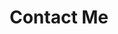 ---
title: "Contact Me"
firstParagraph: 'Lorem ipsum dolor sit amet, consectetur adipiscing elit, sed do eiusmod tempor incididunt ut labore et dolore magna aliqua.'
secondParagraph: 'Ut enim ad minim veniam, quis nostrud exercitation ullamco laboris nisi ut aliquip ex ea commodo consequat. Duis aute irure dolor in reprehenderit in voluptate velit esse cillum dolore eu fugiat nulla pariatur.'
thirdParagraph: 'Excepteur sint occaecat cupidatat non proident, sunt in culpa qui officia deserunt mollit anim id est laborum.'
button: 'Say hello!'
image: './undraw_delivery_address_03n0.svg'
---